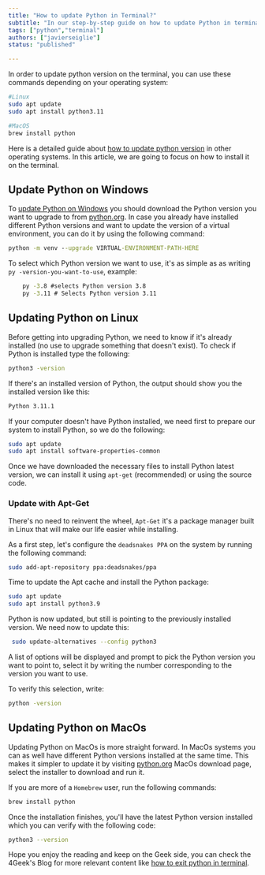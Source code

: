 ```yaml
---
title: "How to update Python in Terminal?"
subtitle: "In our step-by-step guide on how to update Python in terminal, we explore the most straight forward methods to successfully update Python version in Linux, MacOs and Windows systems"
tags: ["python","terminal"]
authors: ["javierseiglie"]
status: "published"

---
```


In order to update python version on the terminal, you can use these commands depending on your operating system:

```bash
#Linux
sudo apt update 
sudo apt install python3.11

#MacOS
brew install python
```

Here is a detailed guide about [how to update python version](https://4geeks.com/how-to/how-to-update-python-version) in other operating systems. In this article, we are going to focus on how to install it on the terminal.

## Update Python on Windows

To [update Python on Windows](https://4geeks.com/how-to/how-to-update-python-on-windows) you should download the Python version you want to upgrade to from [python.org](https://www.python.org/ "python.org"). In case you already have installed different Python versions and want to update the version of a virtual environment, you can do it by using the following command:

```cmd
python -m venv --upgrade VIRTUAL-ENVIRONMENT-PATH-HERE
```

To select which Python version we want to use, it's as simple as as writing `py -version-you-want-to-use`, example:

```cmd
	py -3.8 #selects Python version 3.8
	py -3.11 # Selects Python version 3.11
```

## Updating Python on Linux

Before getting into upgrading Python, we need to know if it's already installed (no use to upgrade something that doesn't exist). To check if Python is installed type the following:

```bash
python3 -version
```
If there's an installed version of Python, the output should show you the installed version like this: 

```bash
Python 3.11.1
```

If your computer doesn't have Python installed, we need first to prepare our system to install Python, so we do the following:

```bash
sudo apt update 
sudo apt install software-properties-common
```

Once we have downloaded the necessary files to install Python latest version, we can install it using `apt-get` (recommended) or using the source code.

### Update with Apt-Get

There's no need to reinvent the wheel, `Apt-Get` it's a package manager built in Linux that will make our life easier while installing. 

As a first step, let's configure the `deadsnakes PPA` on the system by running the following command:
```bash
sudo add-apt-repository ppa:deadsnakes/ppa
```

Time to update the Apt cache and install the Python package:

```bash
sudo apt update 
sudo apt install python3.9
```

Python is now updated, but still is pointing to the previously installed version. We need now to update this:

```bash
 sudo update-alternatives --config python3
```

A list of options will be displayed  and prompt to pick the Python version you want to point to, select it by writing the number corresponding to the version you want to use.

To verify this selection, write:

```bash 
python -version
```

## Updating Python on MacOs

Updating Python on MacOs is more straight forward. In MacOs systems you can as well have different Python versions installed at the same time. This makes it simpler to update it by visiting  [python.org](https://www.python.org/downloads/mac-osx/ "python.org") MacOs download page, select the installer to download and run it.

If you are more of a `Homebrew` user, run the following commands:

```bash
brew install python
```

Once the installation finishes, you'll have the latest Python version installed which you can verify with the following code:

```bash
python3 --version
```

Hope you enjoy the reading and keep on the Geek side, you can check the 4Geek's Blog for more relevant content like [how to exit python in terminal](https://4geeks.com/how-to/how-to-exit-python-in-terminal).
